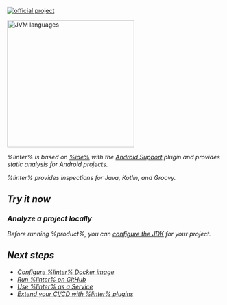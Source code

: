 [//]: # (title: Qodana Community for Android)

[![official project](https://jb.gg/badges/official-flat-square.svg)](https://confluence.jetbrains.com/display/ALL/JetBrains+on+GitHub)

<img src="jvm.png" dark-src="jvm_dark.png" alt="JVM languages" width="296"/>

<var name="linter" value="Qodana Community for Android"/>
<var name="ide" value="IntelliJ IDEA"/>
<var name="tech" value="jvm"/>
<var name="docker-image" value="jetbrains/qodana-jvm-android:2023.2-eap"/>

%linter% is based on [%ide%](https://www.jetbrains.com/idea/) with the [Android Support](https://plugins.jetbrains.com/plugin/1792-android-support) plugin and provides static analysis for Android projects. <include src="lib_qd.xml" include-id="linter-intro"/>

%linter% provides inspections for Java, Kotlin, and Groovy.

## Try it now

### Analyze a project locally

<note>Before running %product%, you can <a href="configure-jdk.md">configure the JDK</a> for your project.</note>

<p><include src="lib_qd.xml" include-id="qodana-cli-quickstart" use-filter="non-php,jvm-only,jvm-php,non-gs,other,empty"/></p>

## Next steps

- <a href="qodana-jvm-android-docker-readme.xml">Configure %linter% Docker image</a>
- <a href="github.md">Run %linter% on GitHub</a>
- <a href="service.md">Use %linter% as a Service</a>
- <a href="ci.md">Extend your CI/CD with %linter% plugins</a>
